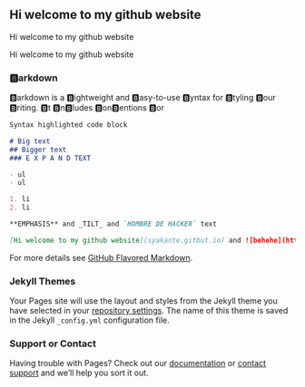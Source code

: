 ## Hi welcome to my github website

Hi welcome to my github website

Hi welcome to my github website

### 🅱️arkdown

🅱️arkdown is a 🅱️ightweight and 🅱️asy-to-use 🅱️yntax for 🅱️tyling 🅱️our 🅱️riting. 🅱️t 🅱️n🅱️ludes 🅱️on🅱️entions 🅱️or

```markdown
Syntax highlighted code block

# Big text
## Bigger text
### E X P A N D TEXT

- ul
- ul

1. li
2. li

**EMPHASIS** and _TILT_ and `HOMBRE DE HACKER` text

[Hi welcome to my github website](syakante.gitbut.io) and ![behehe](https://cdn.frankerfacez.com/emoticon/147807/4)
```

For more details see [GitHub Flavored Markdown](https://guides.github.com/features/mastering-markdown/).

### Jekyll Themes

Your Pages site will use the layout and styles from the Jekyll theme you have selected in your [repository settings](https://github.com/syakante/syakante.github.io/settings). The name of this theme is saved in the Jekyll `_config.yml` configuration file.

### Support or Contact

Having trouble with Pages? Check out our [documentation](https://help.github.com/categories/github-pages-basics/) or [contact support](https://github.com/contact) and we’ll help you sort it out.
